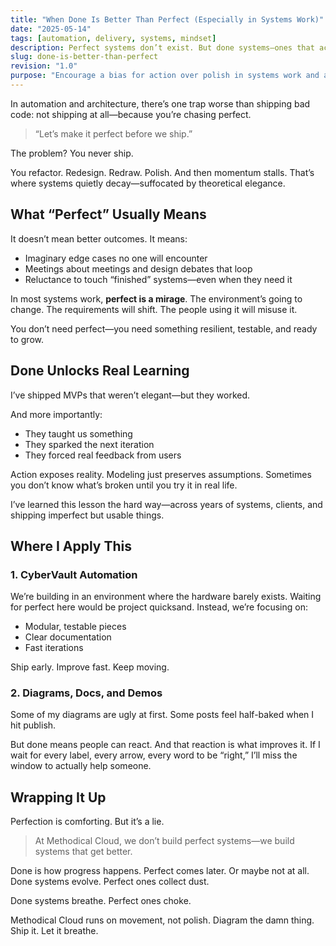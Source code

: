 ```yaml
---
title: "When Done Is Better Than Perfect (Especially in Systems Work)"
date: "2025-05-14"
tags: [automation, delivery, systems, mindset]
description: Perfect systems don’t exist. But done systems—ones that actually ship and evolve—are where real progress happens. Here’s why I favor clarity over polish.
slug: done-is-better-than-perfect
revision: "1.0"
purpose: "Encourage a bias for action over polish in systems work and automation delivery"
---
```


In automation and architecture, there’s one trap worse than shipping bad code: not shipping at all—because you’re chasing perfect.

> “Let’s make it perfect before we ship.”

The problem? You never ship.

You refactor. Redesign. Redraw. Polish.
And then momentum stalls. That’s where systems quietly decay—suffocated by theoretical elegance.

## What “Perfect” Usually Means

It doesn’t mean better outcomes. It means:

- Imaginary edge cases no one will encounter
- Meetings about meetings and design debates that loop
- Reluctance to touch “finished” systems—even when they need it

In most systems work, **perfect is a mirage**. The environment’s going to change. The requirements will shift. The people using it will misuse it.

You don’t need perfect—you need something resilient, testable, and ready to grow.

## Done Unlocks Real Learning

I’ve shipped MVPs that weren’t elegant—but they worked.

And more importantly:

- They taught us something
- They sparked the next iteration
- They forced real feedback from users

Action exposes reality. Modeling just preserves assumptions. Sometimes you don’t know what’s broken until you try it in real life.

I’ve learned this lesson the hard way—across years of systems, clients, and shipping imperfect but usable things.

## Where I Apply This

### 1. CyberVault Automation

We’re building in an environment where the hardware barely exists. Waiting for perfect here would be project quicksand. Instead, we’re focusing on:

- Modular, testable pieces
- Clear documentation
- Fast iterations

Ship early. Improve fast. Keep moving.

### 2. Diagrams, Docs, and Demos

Some of my diagrams are ugly at first. Some posts feel half-baked when I hit publish.

But done means people can react. And that reaction is what improves it. If I wait for every label, every arrow, every word to be “right,” I’ll miss the window to actually help someone.

## Wrapping It Up

Perfection is comforting. But it’s a lie.

> At Methodical Cloud, we don’t build perfect systems—we build systems that get better.

Done is how progress happens.
Perfect comes later. Or maybe not at all.
Done systems evolve. Perfect ones collect dust.

Done systems breathe.
Perfect ones choke.

Methodical Cloud runs on movement, not polish. Diagram the damn thing. Ship it. Let it breathe.
